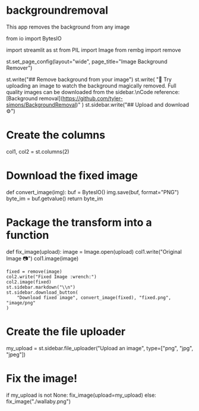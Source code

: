 # backgroundremoval
This app removes the background from any image

from io import BytesIO

import streamlit as st
from PIL import Image
from rembg import remove

st.set_page_config(layout="wide", page_title="Image Background Remover")

st.write("## Remove background from your image")
st.write(
    ":dog: Try uploading an image to watch the background magically removed. Full quality images can be downloaded from the sidebar.\nCode reference:\[Background removal](<https://github.com/tyler-simons/BackgroundRemoval>)"
)
st.sidebar.write("## Upload and download :gear:")

# Create the columns
col1, col2 = st.columns(2)

# Download the fixed image
def convert_image(img):
    buf = BytesIO()
    img.save(buf, format="PNG")
    byte_im = buf.getvalue()
    return byte_im

# Package the transform into a function
def fix_image(upload):
    image = Image.open(upload)
    col1.write("Original Image :camera:")
    col1.image(image)

    fixed = remove(image)
    col2.write("Fixed Image :wrench:")
    col2.image(fixed)
    st.sidebar.markdown("\\n")
    st.sidebar.download_button(
        "Download fixed image", convert_image(fixed), "fixed.png", "image/png"
    )

# Create the file uploader
my_upload = st.sidebar.file_uploader("Upload an image", type=["png", "jpg", "jpeg"])

# Fix the image!
if my_upload is not None:
    fix_image(upload=my_upload)
else:
    fix_image("./wallaby.png")
